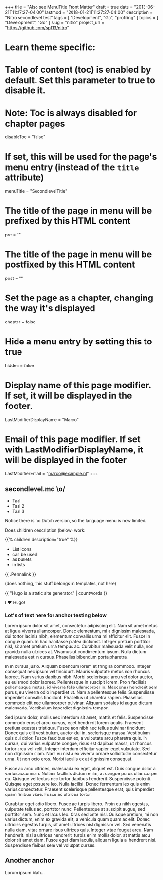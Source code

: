 +++
title =  "Also see MenuTitle Front Matter"
draft = true
date        = "2013-06-21T11:27:27-04:00"
lastmod     = "2018-01-21T11:27:27-04:00"
description = "Nitro secondlevel test"
tags        = [ "Development", "Go", "profiling" ]
topics      = [ "Development", "Go" ]
slug        = "nitro"
project_url = "https://github.com/spf13/nitro"
# Learn theme specific:
# Table of content (toc) is enabled by default. Set this parameter to true to disable it.
# Note: Toc is always disabled for chapter pages
disableToc = "false"
# If set, this will be used for the page's menu entry (instead of the `title` attribute)
menuTitle = "SecondlevelTitle"
# The title of the page in menu will be prefixed by this HTML content
pre = ""
# The title of the page in menu will be postfixed by this HTML content
post = ""
# Set the page as a chapter, changing the way it's displayed
chapter = false
# Hide a menu entry by setting this to true
hidden = false
# Display name of this page modifier. If set, it will be displayed in the footer. 
LastModifierDisplayName = "Marco"
# Email of this page modifier. If set with LastModifierDisplayName, it will be displayed in the footer
LastModifierEmail = "marco@example.nl"
+++

## secondlevel.md \o/

* <i class="fa fa-language"></i> Taal
* <i class="fa fa-fw fa-language"></i> Taal 2
* <i class="fa fa-fw"></i> Taal 3

Notice there is no Dutch version, so the language menu is now limited.

Does children description (below) work:

{{% children description="true"   %}}

<ul class="fa-ul">
  <li><i class="fa-li fa fa-check-square"></i>List icons</li>
  <li><i class="fa-li fa fa-check-square"></i>can be used</li>
  <li><i class="fa-li fa fa-spinner fa-spin"></i>as bullets</li>
  <li><i class="fa-li fa fa-square"></i>in lists</li>
</ul>

{{ .Permalink }}

(does nothing, this stuff belongs in templates, not here)

{{ "Hugo is a static site generator." | countwords }}

I :heart: Hugo!

### Lot's of text here for anchor testing below

Lorem ipsum dolor sit amet, consectetur adipiscing elit. Nam sit amet metus at ligula viverra ullamcorper. Donec elementum, mi a dignissim malesuada, dui tortor lacinia nibh, elementum convallis urna mi efficitur elit. Fusce in congue quam. In hac habitasse platea dictumst. Integer pretium porttitor nisl, sit amet pretium urna tempus ac. Curabitur malesuada velit nulla, non gravida nulla ultrices at. Vivamus ut condimentum ipsum. Nulla dictum malesuada est in cursus. Phasellus bibendum porta pharetra.

In in cursus justo. Aliquam bibendum lorem et fringilla commodo. Integer consequat nec ipsum vel tincidunt. Mauris vulputate metus non rhoncus laoreet. Nam varius dapibus nibh. Morbi scelerisque arcu vel dolor auctor, eu euismod dolor laoreet. Pellentesque in suscipit lorem. Proin facilisis pellentesque metus, id viverra felis ullamcorper in. Maecenas hendrerit sem purus, eu viverra odio imperdiet ut. Nam a pellentesque felis. Suspendisse imperdiet convallis tincidunt. Phasellus ut pharetra sapien. Phasellus commodo elit nec ullamcorper pulvinar. Aliquam sodales id augue dictum malesuada. Vestibulum imperdiet dignissim tempor.

Sed ipsum dolor, mollis nec interdum sit amet, mattis et felis. Suspendisse commodo eros et arcu cursus, eget hendrerit lorem iaculis. Praesent pretium egestas tristique. Fusce non nibh nec tellus pulvinar tincidunt. Donec quis elit vestibulum, auctor dui in, scelerisque massa. Vestibulum quis dui dolor. Fusce faucibus est ex, a vulputate arcu pharetra quis. In cursus, dui varius vulputate congue, risus est dapibus massa, ut rhoncus tortor arcu vel velit. Integer interdum efficitur sapien eget vulputate. Sed non dignissim diam. Nam eu nisl a ex viverra ornare sollicitudin consectetur urna. Ut non odio eros. Morbi iaculis ex at dignissim consequat.

Fusce ac arcu ultrices, malesuada ex eget, aliquet est. Duis congue dolor a varius accumsan. Nullam facilisis dictum enim, at congue purus ullamcorper eu. Quisque vel lectus nec tortor dapibus hendrerit. Suspendisse potenti. Quisque eget posuere leo. Nulla facilisi. Donec fermentum leo quis enim varius consectetur. Praesent scelerisque pellentesque erat, quis imperdiet quam finibus vitae. Fusce ac ultrices tortor.

Curabitur eget odio libero. Fusce ac turpis libero. Proin eu nibh egestas, vulputate tellus ac, porttitor nunc. Pellentesque at suscipit augue, sed porttitor sem. Nunc et lacus leo. Cras sed ante nisl. Quisque pretium, mi non varius dictum, enim ex gravida elit, a vehicula quam quam ac elit. Donec ultricies egestas turpis, sit amet ultrices nisl dignissim vel. Sed venenatis nulla diam, vitae ornare risus ultrices quis. Integer vitae feugiat arcu. Nam hendrerit, nisl a ultrices hendrerit, turpis enim mollis dolor, at mattis arcu dolor sit amet diam. Fusce eget diam iaculis, aliquam ligula a, hendrerit nisi. Suspendisse finibus sem vel volutpat cursus.


## Another anchor

Lorum ipsum blah...

